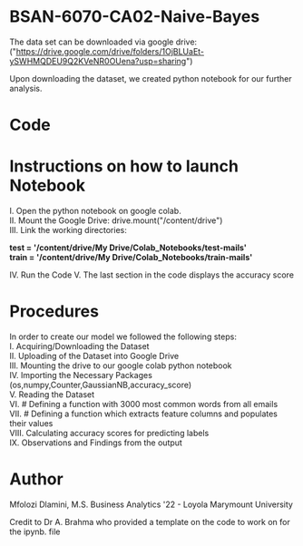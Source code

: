 # BSAN-6070-CA02-Naive-Bayes

The data set can be downloaded via google drive:\
("https://drive.google.com/drive/folders/1OjBLUaEt-ySWHMQDEU9Q2KVeNR0OUena?usp=sharing")

Upon downloading the dataset, we created python notebook for our further 
analysis.
# Code

# Instructions on how to launch Notebook
I. Open the python notebook on google colab.\
II.  Mount the Google Drive: drive.mount("/content/drive")\
III.  Link the working directories:

**test = '/content/drive/My Drive/Colab_Notebooks/test-mails'**\
**train = '/content/drive/My Drive/Colab_Notebooks/train-mails'**

IV. Run the Code
V. The last section in the code displays the accuracy score

# Procedures

In order to create our model we followed the following steps:\
I. Acquiring/Downloading the Dataset\
II. Uploading of the Dataset into Google Drive\
III. Mounting the drive to our google colab python notebook\
IV. Importing the Necessary Packages (os,numpy,Counter,GaussianNB,accuracy_score)\
V. Reading the Dataset\
VI. # Defining a function with 3000 most common words from all emails\
VII. # Defining a function which extracts feature columns and populates their values\
VIII. Calculating accuracy scores for predicting labels\
IX. Observations and Findings from the output

# Author

Mfolozi Dlamini, M.S. Business Analytics '22 - Loyola Marymount University

Credit to Dr A. Brahma who provided a template on the code to work on for the ipynb. file
